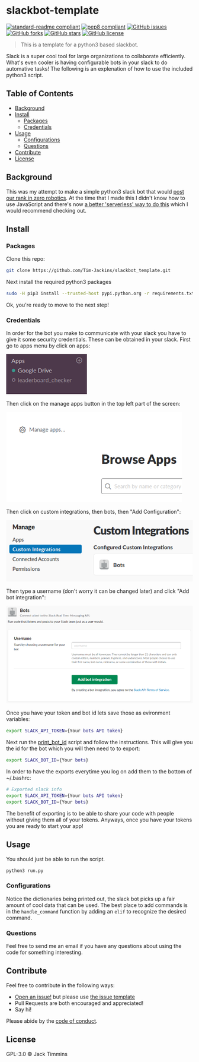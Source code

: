 # slackbot-template

[![standard-readme compliant](https://img.shields.io/badge/readme%20style-standard-brightgreen.svg?style=flat)](https://github.com/RichardLitt/standard-readme)
[![pep8 compliant](https://img.shields.io/badge/PEP8-compliant-ff69b4.svg?style=flat)](https://www.python.org/dev/peps/pep-0008/)
[![GitHub issues](https://img.shields.io/github/issues/Tim-Jackins/slackbot-template.svg)](https://github.com/Tim-Jackins/slackbot-template/issues)
[![GitHub forks](https://img.shields.io/github/forks/Tim-Jackins/slackbot-template.svg)](https://github.com/Tim-Jackins/slackbot-template/network)
[![GitHub stars](https://img.shields.io/github/stars/Tim-Jackins/slackbot-template.svg)](https://github.com/Tim-Jackins/slackbot-template/stargazers)
[![GitHub license](https://img.shields.io/github/license/Tim-Jackins/slackbot-template.svg)](https://github.com/Tim-Jackins/slackbot-template/blob/master/LICENSE)

> This is a template for a python3 based slackbot.

Slack is a super cool tool for large organizations to collaborate efficiently. What's even cooler is having configurable bots in your slack to do automative tasks! The following is an explenation of how to use the included python3 script.

## Table of Contents
- [Background](#background)
- [Install](#install)
	- [Packages](#packages)
	- [Credentials](#credentials)
- [Usage](#usage)
	- [Configurations](#configurations)
	- [Questions](#questions)
- [Contribute](#contribute)
- [License](#license)

## Background
This was my attempt to make a simple python3 slack bot that would [post our rank in zero robotics](print_rank.py). At the time that I made this I didn't know how to use JavaScript and there's now [a better 'serverless' way to do this](https://github.com/johnagan/serverless-slackbot) which I would recommend checking out.

## Install
### Packages

Clone this repo:
```bash
git clone https://github.com/Tim-Jackins/slackbot_template.git
```

Next install the required python3 packages
```bash
sudo -H pip3 install --trusted-host pypi.python.org -r requirements.txt
```
Ok, you're ready to move to the next step!

### Credentials

In order for the bot you make to communicate with your slack you have to give it some security credentials. These can be obtained in your slack. First go to apps menu by click on apps:

![fig1](media/slack_home.png)

Then click on the manage apps button in the top left part of the screen:

![fig2](media/manage_apps.png)

Then click on custom integrations, then bots, then "Add Configuration":

![fig3](media/integrations.png)

Then type a username (don't worry it can be changed later) and click "Add bot integration": 

![fig4](media/config.png)


Once you have your token and bot id lets save those as evironment variables:
```bash
export SLACK_API_TOKEN={Your bots API token}
```
Next run the [print_bot_id](print_bot_id.py) script and follow the instructions. This will give you the id for the bot which you will then need to to export:
```bash
export SLACK_BOT_ID={Your bots}
```

In order to have the exports everytime you log on add them to the bottom of ~/.bashrc:
```bash
# Exported slack info
export SLACK_API_TOKEN={Your bots API token}
export SLACK_BOT_ID={Your bots}
```

The benefit of exporting is to be able to share your code with people without giving them all of your tokens. Anyways, once you have your tokens you are ready to start your app!

## Usage

You should just be able to run the script.
```bash
python3 run.py
```

### Configurations

Notice the dictionaries being printed out, the slack bot picks up a fair amount of cool data that can be used. The best place to add commands is in the `handle_command` function by adding an `elif` to recognize the desired command.

### Questions

Feel free to send me an email if you have any questions about using the code for something interesting.

## Contribute

Feel free to contribute in the following ways:

- [Open an issue!](https://github.com/Tim-Jackins/slackbot-template/issues/new) but please use [the issue template](.github/issue_template.md)
- Pull Requests are both encouraged and appreciated!
- Say hi!

Please abide by the [code of conduct](.github/CODE_OF_CONDUCT.md).

## License

GPL-3.0 © Jack Timmins
